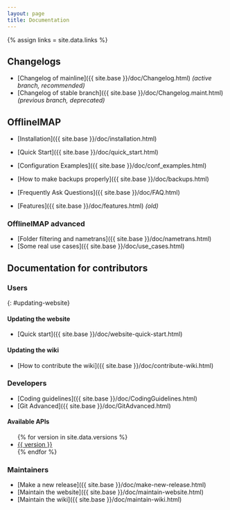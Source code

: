 ```yaml
---
layout: page
title: Documentation
---
```

{% assign links = site.data.links %}


## Changelogs

- [Changelog of mainline]({{ site.base }}/doc/Changelog.html) *(active branch, recommended)*
- [Changelog of stable branch]({{ site.base }}/doc/Changelog.maint.html) *(previous branch, deprecated)*

## OfflineIMAP

- [Installation]({{ site.base }}/doc/installation.html)
- [Quick Start]({{ site.base }}/doc/quick_start.html)
- [Configuration Examples]({{ site.base }}/doc/conf_examples.html)
- [How to make backups properly]({{ site.base }}/doc/backups.html)
- [Frequently Ask Questions]({{ site.base }}/doc/FAQ.html)

- [Features]({{ site.base }}/doc/features.html) *(old)*

### OfflineIMAP advanced

- [Folder filtering and nametrans]({{ site.base }}/doc/nametrans.html)
- [Some real use cases]({{ site.base }}/doc/use_cases.html)

## Documentation for contributors

<!--
Don't change the fixed id: there is a reference to here from the about page.
-->

### Users

{: #updating-website}
#### Updating the website

* [Quick start]({{ site.base }}/doc/website-quick-start.html)

#### Updating the wiki

* [How to contribute the wiki]({{ site.base }}/doc/contribute-wiki.html)

### Developers

- [Coding guidelines]({{ site.base }}/doc/CodingGuidelines.html)
- [Git Advanced]({{ site.base }}/doc/GitAdvanced.html)

#### Available APIs

<ul>
  {% for version in site.data.versions %}
  <li>
    <a href="{{ site.base }}/doc/versions/{{ version }}">{{ version }}</a>
  </li>
  {% endfor %}
</ul>

### Maintainers

- [Make a new release]({{ site.base }}/doc/make-new-release.html)
- [Maintain the website]({{ site.base }}/doc/maintain-website.html)
- [Maintain the wiki]({{ site.base }}/doc/maintain-wiki.html)


<!-- DEBUG

{% for doc in site.doc %}
{{ doc.title }}: {{ doc.url }}
{% endfor %}

-->



<!--
vim: ts=2 expandtab
-->
